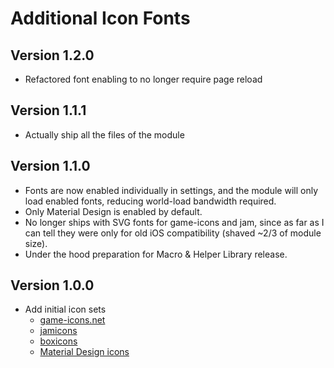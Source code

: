 # Additional Icon Fonts

## Version 1.2.0

- Refactored font enabling to no longer require page reload

## Version 1.1.1

- Actually ship all the files of the module

## Version 1.1.0

- Fonts are now enabled individually in settings, and the module will only load enabled fonts, reducing world-load bandwidth required.
- Only Material Design is enabled by default.
- No longer ships with SVG fonts for game-icons and jam, since as far as I can tell they were only for old iOS compatibility (shaved ~2/3 of module size).
- Under the hood preparation for Macro & Helper Library release.

## Version 1.0.0

- Add initial icon sets
  - [game-icons.net](https://game-icons.net/)
  - [jamicons](https://jam-icons.com/)
  - [boxicons](https://boxicons.com/)
  - [Material Design icons](https://pictogrammers.com/library/mdi/)
